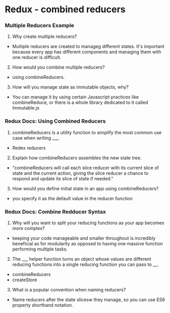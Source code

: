 # Redux - combined reducers


### Multiple Reducers Example

1. Why create multiple reducers?

* Multiple reducers are created to manageg different states. It's important because every app has different components and managing them with one reducer is difficult.

2. How would you combine multiple reducers?

* using combineReducers. 

3. How will you manage state as immutable objects, why?

* You can manage it by using certain Javascript practices like combineReduce, or there is a whole library dedicated to it called Immutable.js

### Redux Docs: Using Combined Reducers

1. combineReducers is a utility function to simplify the most common use case when writing ___. 

* Redex reducers

2. Explain how combineReducers assembles the new state tree.

* "combineReducers will call each slice reducer with its current slice of state and the current action, giving the slice reducer a chance to respond and update its slice of state if needed."

3. How would you define initial state in an app using combineReducers? 

* you specify it as the default value in the reducer function

### Redux Docs: Combine Redducer Syntax

1. Why will you want to split your reducing functions as your app becomes more complex?

* keeping your code manageable and smaller throughout is incredibly beneficial as for modularity as opposed to having one massive function performing multiple tasks.

2. The ___ helper function turns an object whose values are different reducing functions into a single reducing function you can pass to __.

* combineReducers
* createStore

3. What is a popular convention when naming reducers?

* Name reducers after the state slicesw they manage, so you can use ES6 property shorthand notation.